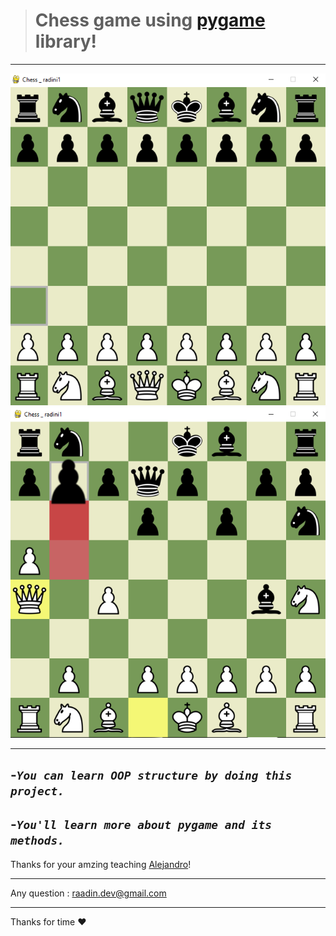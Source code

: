 ># Chess game using [pygame](https://www.pygame.org/wiki/tutorials) library!
***
![alt text](https://github.com/radini1/Chess_Game/blob/main/img1.png)
![alt text](https://github.com/radini1/Chess_Game/blob/main/img2.png)
***
-_`You can learn OOP structure by doing this project.`_
---
-_`You'll learn more about pygame and its methods.`_
---
Thanks for your amzing teaching [Alejandro](https://github.com/AlejoG10)!
***
Any question : raadin.dev@gmail.com 
***
Thanks for time :heart:

